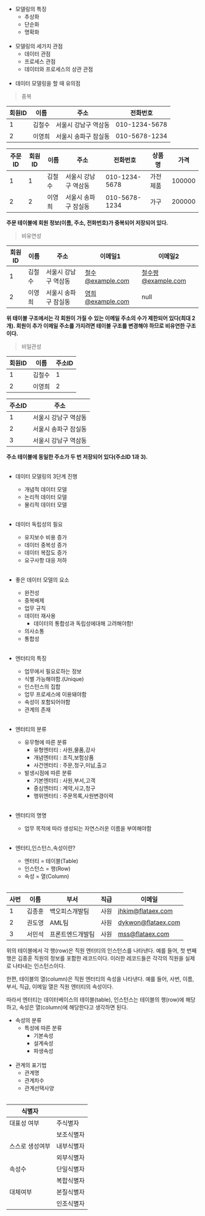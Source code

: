 - 모델링의 특징
    - 추상화
    - 단순화
    - 명확화<br/><br/>
- 모델링의 세가지 관점
    - 데이터 관점
    - 프로세스 관점
    - 데이터와 프로세스의 상관 관점<br/><br/>
- 데이터 모델링을 할 때 유의점
> 중복

| 회원ID | 이름 | 주소 | 전화번호 |
| --- | --- | --- | --- |
| 1 | 김철수 | 서울시 강남구 역삼동 | 010-1234-5678 |
| 2 | 이영희 | 서울시 송파구 잠실동 | 010-5678-1234 |

| 주문ID | 회원ID | 이름 | 주소 | 전화번호 | 상품명 | 가격 |
| --- | --- | --- | --- | --- | --- | --- |
| 1 | 1 | 김철수 | 서울시 강남구 역삼동 | 010-1234-5678 | 가전제품 | 100000 |
| 2 | 2 | 이영희 | 서울시 송파구 잠실동 | 010-5678-1234 | 가구 | 200000 |

**주문 테이블에 회원 정보(이름, 주소, 전화번호)가 중복되어 저장되어 있다.**

>비유연성

| 회원ID | 이름 | 주소 | 이메일1 | 이메일2 |
| --- | --- | --- | --- | --- |
| 1 | 김철수 | 서울시 강남구 역삼동 | 철수@example.com | 철수짱@example.com |
| 2 | 이영희 | 서울시 송파구 잠실동 | 영희@example.com |  null|

**위 테이블 구조에서는 각 회원이 가질 수 있는 이메일 주소의 수가 제한되어 있다(최대 2개). 회원이 추가 이메일 주소를 가지려면 테이블 구조를 변경해야 하므로 비유연한 구조이다.**

>비일관성       

| 회원ID | 이름 | 주소ID |
| --- | --- | --- |
| 1 | 김철수 | 1 |
| 2 | 이영희 | 2 |

| 주소ID | 주소 |
| --- | --- |
| 1 | 서울시 강남구 역삼동 |
| 2 | 서울시 송파구 잠실동 |
| 3 | 서울시 강남구 역삼동 |     

**주소 테이블에 동일한 주소가 두 번 저장되어 있다(주소ID 1과 3).**
<br/><br/>
- 데이터 모델링의 3단계 진행
    - 개념적 데이터 모델
    - 논리적 데이터 모델
    - 물리적 데이터 모델<br/><br/>

- 데이터 독립성의 필요
    - 유지보수 비용 증가
    - 데이터 중복성 증가
    - 데이터 복잡도 증가
    - 요구사항 대응 저하<br/><br/>

- 좋은 데이터 모델의 요소
    - 완전성
    - 중복배제
    - 업무 규칙
    - 데이터 재사용
        - 데이터의 통합성과 독립성에대해 고려해야함!
    - 의사소통
    - 통합성<br/><br/>
- 엔터티의 특징
    - 업무에서 필요로하는 정보
    - 식별 가능해야함.(Unique)
    - 인스턴스의 집합
    - 업무 프로세스에 이용돼야함
    - 속성이 포함되어야함
    - 관계의 존재<br/><br/>
- 엔터티의 분류
    - 유무형에 따른 분류
        - 유형엔터티 : 사원,물품,강사
        - 개념엔터티 : 조직,보험상품
        - 사건엔터티 : 주문,청구,미납,출고
    - 발생시점에 따른 분류
        - 기본엔터티 : 사원,부서,고객
        - 중심엔터티 : 계약,사고,청구
        - 행위엔터티 : 주문목록,사원변경이력<br/><br/>
- 엔터티의 명명
    - 업무 목적에 따라 생성되는 자연스러운 이름을 부여해야함<br/><br/>

- 엔터티,인스턴스,속성이란?
    - 엔터티 = 테이블(Table)
    - 인스턴스 = 행(Row)
    - 속성 = 열(Column)<br/><br/>

| 사번 | 이름 | 부서 | 직급 | 이메일 |
| --- | --- | --- | --- | --- |
| 1 | 김종훈 | 백오피스개발팀 | 사원 | jhkim@flataex.com |
| 2 | 권도영 | AML팀 | 사원 | dykwon@flataex.com |
| 3 | 서민석 | 프론트엔드개발팀 | 사원 | mss@flataex.com |


위의 테이블에서 각 행(row)은 직원 엔터티의 인스턴스를 나타낸다. 예를 들어, 첫 번째 행은 김종훈 직원의 정보를 포함한 레코드이다. 이러한 레코드들은 각각의 직원을 실제로 나타내는 인스턴스이다.

한편, 테이블의 열(column)은 직원 엔터티의 속성을 나타낸다. 예를 들어, 사번, 이름, 부서, 직급, 이메일 열은 직원 엔터티의 속성이다.

따라서 엔터티는 데이터베이스의 테이블(table), 인스턴스는 테이블의 행(row)에 해당하고, 속성은 열(column)에 해당한다고 생각하면 된다.

- 속성의 분류
    - 특성에 따른 분류
        - 기본속성
        - 설계속성
        - 파생속성
<br/><br/>    
- 관계의 표기법
    - 관계명
    - 관계차수
    - 관계선택사양
<br/><br/>

| 식별자 ||
| --- | --- |
| 대표성 여부 | 주식별자 |
|  | 보조식별자 |
| 스스로 생성여부 | 내부식별자 |
|  | 외부식별자 |
| 속성수 | 단일식별자 |
|  | 복합식별자 |
| 대체여부 | 본질식별자 |
|  | 인조식별자 |
